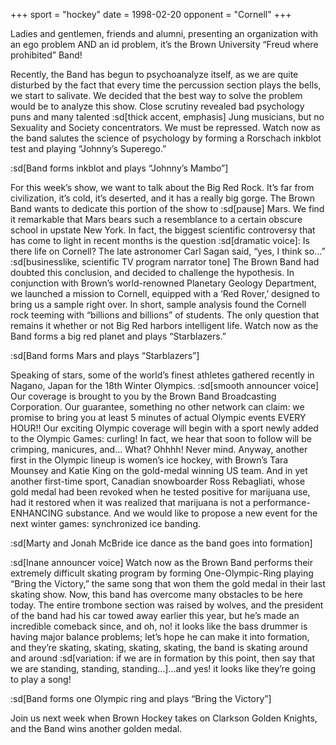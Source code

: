 +++
sport = "hockey"
date = 1998-02-20
opponent = "Cornell"
+++

Ladies and gentlemen, friends and alumni, presenting an organization with an ego problem AND an id problem, it’s the Brown University “Freud where prohibited” Band!

Recently, the Band has begun to psychoanalyze itself, as we are quite disturbed by the fact that every time the percussion section plays the bells, we start to salivate. We decided that the best way to solve the problem would be to analyze this show. Close scrutiny revealed bad psychology puns and many talented :sd[thick accent, emphasis] Jung musicians, but no Sexuality and Society concentrators. We must be repressed. Watch now as the band salutes the science of psychology by forming a Rorschach inkblot test and playing “Johnny’s Superego.”

:sd[Band forms inkblot and plays “Johnny’s Mambo”]

For this week’s show, we want to talk about the Big Red Rock. It’s far from civilization, it’s cold, it’s deserted, and it has a really big gorge. The Brown Band wants to dedicate this portion of the show to :sd[pause] Mars. We find it remarkable that Mars bears such a resemblance to a certain obscure school in upstate New York. In fact, the biggest scientific controversy that has come to light in recent months is the question :sd[dramatic voice]: Is there life on Cornell? The late astronomer Carl Sagan said, “yes, I think so...” :sd[businesslike, scientific TV program narrator tone] The Brown Band had doubted this conclusion, and decided to challenge the hypothesis. In conjunction with Brown’s world-renowned Planetary Geology Department, we launched a mission to Cornell, equipped with a ‘Red Rover,’ designed to bring us a sample right over. In short, sample analysis found the Cornell rock teeming with “billions and billions” of students. The only question that remains it whether or not Big Red harbors intelligent life. Watch now as the Band forms a big red planet and plays “Starblazers.”

:sd[Band forms Mars and plays “Starblazers”]

Speaking of stars, some of the world’s finest athletes gathered recently in Nagano, Japan for the 18th Winter Olympics. :sd[smooth announcer voice] Our coverage is brought to you by the Brown Band Broadcasting Corporation. Our guarantee, something no other network can claim: we promise to bring you at least 5 minutes of actual Olympic events EVERY HOUR!! Our exciting Olympic coverage will begin with a sport newly added to the Olympic Games: curling! In fact, we hear that soon to follow will be crimping, manicures, and... What? Ohhhh! Never mind. Anyway, another first in the Olympic lineup is women’s ice hockey, with Brown’s Tara Mounsey and Katie King on the gold-medal winning US team. And in yet another first-time sport, Canadian snowboarder Ross Rebagliati, whose gold medal had been revoked when he tested positive for marijuana use, had it restored when it was realized that marijuana is not a performance-ENHANCING substance. And we would like to propose a new event for the next winter games: synchronized ice banding.

:sd[Marty and Jonah McBride ice dance as the band goes into formation]

:sd[Inane announcer voice] Watch now as the Brown Band performs their extremely difficult skating program by forming One-Olympic-Ring playing “Bring the Victory,” the same song that won them the gold medal in their last skating show. Now, this band has overcome many obstacles to be here today. The entire trombone section was raised by wolves, and the president of the band had his car towed away earlier this year, but he’s made an incredible comeback since, and oh, no! it looks like the bass drummer is having major balance problems; let’s hope he can make it into formation, and they’re skating, skating, skating, skating, the band is skating around and around :sd[variation: if we are in formation by this point, then say that we are standing, standing, standing…]…and yes! it looks like they’re going to play a song!

:sd[Band forms one Olympic ring and plays “Bring the Victory”]

Join us next week when Brown Hockey takes on Clarkson Golden Knights, and the Band wins another golden medal.
